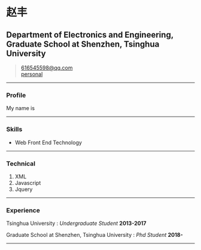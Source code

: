 # 赵丰
## Department of Electronics and Engineering, Graduate School at Shenzhen, Tsinghua University

> [616545598@qq.com](mailto:616545598@qq.com)  
> [personal](personal/index.html)

------

### Profile

My
name
is

------

### Skills

* Web Front End Technology

-------

### Technical

1. XML
1. Javascript
1. Jquery

------

### Experience

Tsinghua University
: *Undergraduate Student*
  __2013-2017__

Graduate School at Shenzhen, Tsinghua University
: *Phd Student*
  __2018-__
  
  
------

